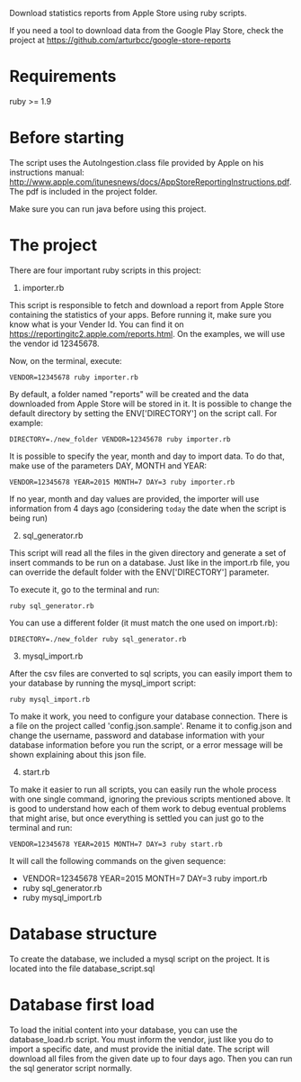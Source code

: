 Download statistics reports from Apple Store using ruby scripts.

If you need a tool to download data from the Google Play Store, check the project at https://github.com/arturbcc/google-store-reports


Requirements
================

ruby >= 1.9


Before starting
================

The script uses the AutoIngestion.class file provided by Apple on his instructions manual: http://www.apple.com/itunesnews/docs/AppStoreReportingInstructions.pdf. The pdf is included in the project folder.

Make sure you can run java before using this project.


The project
================

There are four important ruby scripts in this project:

1. importer.rb

This script is responsible to fetch and download a report from Apple Store containing the statistics of your apps. Before running it, make sure you know what is your Vender Id. You can find it on https://reportingitc2.apple.com/reports.html. On the examples, we will use the vendor id 12345678.

Now, on the terminal, execute:

`VENDOR=12345678 ruby importer.rb`

By default, a folder named "reports" will be created and the data downloaded from Apple Store will be stored in it. It is possible to change the default directory by setting the ENV['DIRECTORY'] on the script call. For example:

`DIRECTORY=./new_folder VENDOR=12345678 ruby importer.rb`

It is possible to specify the year, month and day to import data. To do that, make use of the parameters DAY, MONTH and YEAR:

`VENDOR=12345678 YEAR=2015 MONTH=7 DAY=3 ruby importer.rb`

If no year, month and day values are provided, the importer will use information from 4 days ago (considering `today` the date when the script is being run)


2. sql_generator.rb

This script will read all the files in the given directory and generate a set of insert commands to be run on a database. Just like in the import.rb file, you can override the default folder with the ENV['DIRECTORY'] parameter.

To execute it, go to the terminal and run:

`ruby sql_generator.rb`

You can use a different folder (it must match the one used on import.rb):

`DIRECTORY=./new_folder ruby sql_generator.rb`


3. mysql_import.rb

After the csv files are converted to sql scripts, you can easily import them to your database by running the mysql_import script:

`ruby mysql_import.rb`

To make it work, you need to configure your database connection. There is a file on the project called 'config.json.sample'. Rename it to config.json and change the username, password and database information with your database information before you run the script, or a error message will be shown explaining about this json file.


4. start.rb

To make it easier to run all scripts, you can easily run the whole process with one single command, ignoring the previous scripts mentioned above. It is good to understand how each of them work to debug eventual problems that might arise, but once everything is settled you can just go to the terminal and run:

`VENDOR=12345678 YEAR=2015 MONTH=7 DAY=3 ruby start.rb`

It will call the following commands on the given sequence:

* VENDOR=12345678 YEAR=2015 MONTH=7 DAY=3 ruby import.rb
* ruby sql_generator.rb
* ruby mysql_import.rb


Database structure
==========================

To create the database, we included a mysql script on the project. It is located into the file database_script.sql


Database first load
==========================

To load the initial content into your database, you can use the database_load.rb script. You must inform the vendor, just like you do to import a specific date, and must provide the initial date. The script will download all files from the given date up to four days ago. Then you can run the sql generator script normally.